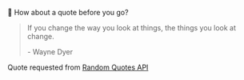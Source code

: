 📣 How about a quote before you go?

> If you change the way you look at things, the things you look at change.
>
> <p>- Wayne Dyer</p>

Quote requested from [Random Quotes API](https://github.com/lukePeavey/quotable)
